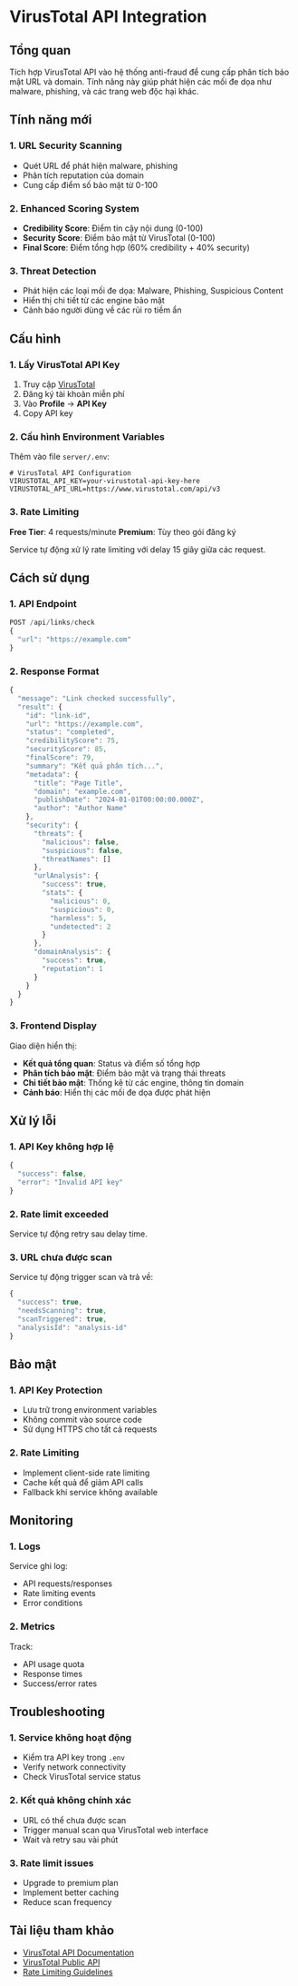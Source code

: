 # VirusTotal API Integration

## Tổng quan

Tích hợp VirusTotal API vào hệ thống anti-fraud để cung cấp phân tích bảo mật URL và domain. Tính năng này giúp phát hiện các mối đe dọa như malware, phishing, và các trang web độc hại khác.

## Tính năng mới

### 1. URL Security Scanning
- Quét URL để phát hiện malware, phishing
- Phân tích reputation của domain
- Cung cấp điểm số bảo mật từ 0-100

### 2. Enhanced Scoring System
- **Credibility Score**: Điểm tin cậy nội dung (0-100)
- **Security Score**: Điểm bảo mật từ VirusTotal (0-100)
- **Final Score**: Điểm tổng hợp (60% credibility + 40% security)

### 3. Threat Detection
- Phát hiện các loại mối đe dọa: Malware, Phishing, Suspicious Content
- Hiển thị chi tiết từ các engine bảo mật
- Cảnh báo người dùng về các rủi ro tiềm ẩn

## Cấu hình

### 1. Lấy VirusTotal API Key

1. Truy cập [VirusTotal](https://www.virustotal.com/)
2. Đăng ký tài khoản miễn phí
3. Vào **Profile** → **API Key**
4. Copy API key

### 2. Cấu hình Environment Variables

Thêm vào file `server/.env`:

```env
# VirusTotal API Configuration
VIRUSTOTAL_API_KEY=your-virustotal-api-key-here
VIRUSTOTAL_API_URL=https://www.virustotal.com/api/v3
```

### 3. Rate Limiting

**Free Tier**: 4 requests/minute
**Premium**: Tùy theo gói đăng ký

Service tự động xử lý rate limiting với delay 15 giây giữa các request.

## Cách sử dụng

### 1. API Endpoint

```javascript
POST /api/links/check
{
  "url": "https://example.com"
}
```

### 2. Response Format

```javascript
{
  "message": "Link checked successfully",
  "result": {
    "id": "link-id",
    "url": "https://example.com",
    "status": "completed",
    "credibilityScore": 75,
    "securityScore": 85,
    "finalScore": 79,
    "summary": "Kết quả phân tích...",
    "metadata": {
      "title": "Page Title",
      "domain": "example.com",
      "publishDate": "2024-01-01T00:00:00.000Z",
      "author": "Author Name"
    },
    "security": {
      "threats": {
        "malicious": false,
        "suspicious": false,
        "threatNames": []
      },
      "urlAnalysis": {
        "success": true,
        "stats": {
          "malicious": 0,
          "suspicious": 0,
          "harmless": 5,
          "undetected": 2
        }
      },
      "domainAnalysis": {
        "success": true,
        "reputation": 1
      }
    }
  }
}
```

### 3. Frontend Display

Giao diện hiển thị:
- **Kết quả tổng quan**: Status và điểm số tổng hợp
- **Phân tích bảo mật**: Điểm bảo mật và trạng thái threats
- **Chi tiết bảo mật**: Thống kê từ các engine, thông tin domain
- **Cảnh báo**: Hiển thị các mối đe dọa được phát hiện

## Xử lý lỗi

### 1. API Key không hợp lệ
```javascript
{
  "success": false,
  "error": "Invalid API key"
}
```

### 2. Rate limit exceeded
Service tự động retry sau delay time.

### 3. URL chưa được scan
Service tự động trigger scan và trả về:
```javascript
{
  "success": true,
  "needsScanning": true,
  "scanTriggered": true,
  "analysisId": "analysis-id"
}
```

## Bảo mật

### 1. API Key Protection
- Lưu trữ trong environment variables
- Không commit vào source code
- Sử dụng HTTPS cho tất cả requests

### 2. Rate Limiting
- Implement client-side rate limiting
- Cache kết quả để giảm API calls
- Fallback khi service không available

## Monitoring

### 1. Logs
Service ghi log:
- API requests/responses
- Rate limiting events
- Error conditions

### 2. Metrics
Track:
- API usage quota
- Response times
- Success/error rates

## Troubleshooting

### 1. Service không hoạt động
- Kiểm tra API key trong `.env`
- Verify network connectivity
- Check VirusTotal service status

### 2. Kết quả không chính xác
- URL có thể chưa được scan
- Trigger manual scan qua VirusTotal web interface
- Wait và retry sau vài phút

### 3. Rate limit issues
- Upgrade to premium plan
- Implement better caching
- Reduce scan frequency

## Tài liệu tham khảo

- [VirusTotal API Documentation](https://developers.virustotal.com/reference)
- [VirusTotal Public API](https://support.virustotal.com/hc/en-us/articles/115002100149)
- [Rate Limiting Guidelines](https://support.virustotal.com/hc/en-us/articles/115002118525)
